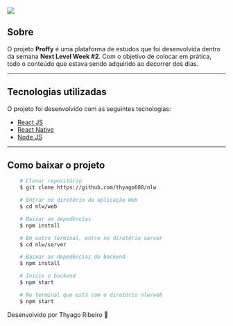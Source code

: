 <img src="https://encrypted-tbn0.gstatic.com/images?q=tbn:ANd9GcRTFOMuTiCq0cwxUAQ6XnVhN8BkbuCHbTE_YQ&usqp=CAU" />

## Sobre

O projeto **Proffy** é uma plataforma de estudos que foi desenvolvida dentro da semana **Next Level Week #2**. Com o objetivo de colocar em prática, todo o conteúdo que estava sendo adquirido ao decorrer dos dias.

---

## Tecnologias utilizadas

O projeto foi desenvolvido com as seguintes tecnologias:

- [React JS](https://pt-br.reactjs.org/)
- [React Native](https://reactnative.dev/)
- [Node JS](https://nodejs.org/en/)


---

## Como baixar o projeto

```bash
    # Clonar repositório
    $ git clone https://github.com/thyago608/nlw

    # Entrar no diretório da aplicação Web
    $ cd nlw/web

    # Baixar as depedências
    $ npm install

    # Em outro terminal, entre no diretório server
    $ cd nlw/server

    # Baixar as depedências do backend
    $ npm install

    # Inicie o backend
    $ npm start

    # No terminal que está com o diretório nlw/web
    $ npm start 
```

Desenvolvido por Thyago Ribeiro 👋
